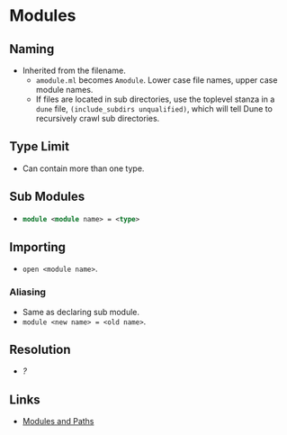 # Modules

## Naming

- Inherited from the filename.
  + `amodule.ml` becomes `Amodule`. Lower case file names, upper case module names.
  + If files are located in sub directories, use the toplevel stanza in a `dune` file, `(include_subdirs unqualified)`, which will tell Dune to recursively crawl sub directories.


## Type Limit

- Can contain more than one type.

## Sub Modules

- ```ocaml
  module <module name> = <type>
  ```

## Importing

- `open <module name>`.

### Aliasing

- Same as declaring sub module.
- `module <new name> = <old name>`.

## Resolution

- _?_

## Links

- [Modules and Paths](https://haxe.org/manual/type-system-modules-and-paths.html)